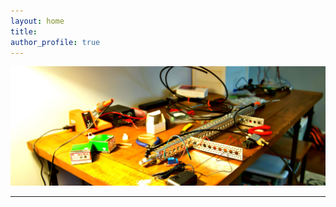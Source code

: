 ```yaml
---
layout: home
title:  
author_profile: true
---
```


![hardware-engineering](images/hardware.jpg)

---




